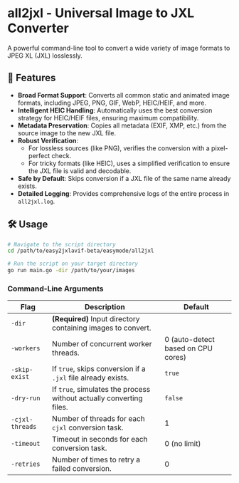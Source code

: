 # all2jxl - Universal Image to JXL Converter

A powerful command-line tool to convert a wide variety of image formats to JPEG XL (JXL) losslessly.

## 🚀 Features

- **Broad Format Support**: Converts all common static and animated image formats, including JPEG, PNG, GIF, WebP, HEIC/HEIF, and more.
- **Intelligent HEIC Handling**: Automatically uses the best conversion strategy for HEIC/HEIF files, ensuring maximum compatibility.
- **Metadata Preservation**: Copies all metadata (EXIF, XMP, etc.) from the source image to the new JXL file.
- **Robust Verification**:
    - For lossless sources (like PNG), verifies the conversion with a pixel-perfect check.
    - For tricky formats (like HEIC), uses a simplified verification to ensure the JXL file is valid and decodable.
- **Safe by Default**: Skips conversion if a JXL file of the same name already exists.
- **Detailed Logging**: Provides comprehensive logs of the entire process in `all2jxl.log`.

## 🛠️ Usage

```bash
# Navigate to the script directory
cd /path/to/easy2jxlavif-beta/easymode/all2jxl

# Run the script on your target directory
go run main.go -dir /path/to/your/images
```

### Command-Line Arguments

| Flag | Description | Default |
|---|---|---|
| `-dir` | **(Required)** Input directory containing images to convert. | |
| `-workers` | Number of concurrent worker threads. | 0 (auto-detect based on CPU cores) |
| `-skip-exist` | If `true`, skips conversion if a `.jxl` file already exists. | `true` |
| `-dry-run` | If `true`, simulates the process without actually converting files. | `false` |
| `-cjxl-threads`| Number of threads for each `cjxl` conversion task. | 1 |
| `-timeout` | Timeout in seconds for each conversion task. | 0 (no limit) |
| `-retries` | Number of times to retry a failed conversion. | 0 |
